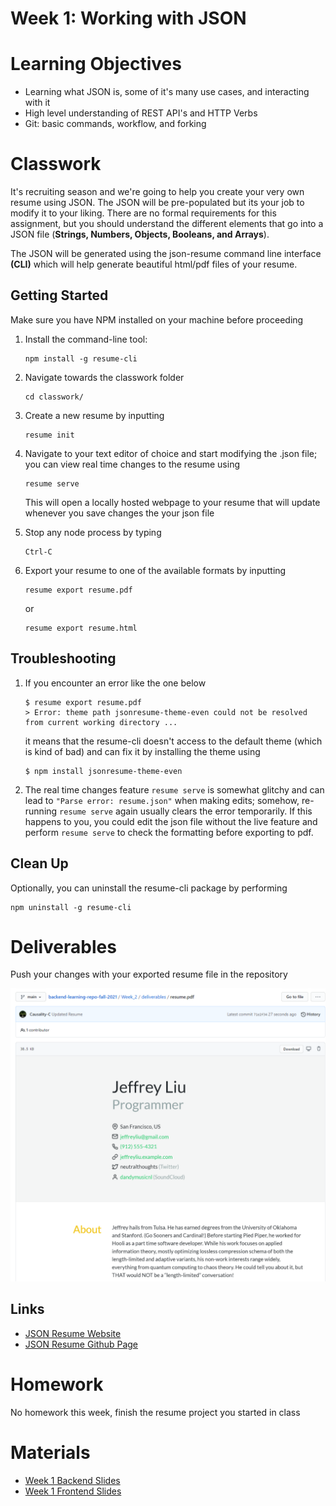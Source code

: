 # Week 1: Working with JSON

# Learning Objectives
- Learning what JSON is, some of it's many use cases, and interacting with it 
- High level understanding of REST API's and HTTP Verbs
- Git: basic commands, workflow, and forking 

# Classwork
It's recruiting season and we're going to help you create your very own resume using JSON. The JSON will be pre-populated but its your job to modify it to your liking. There are no formal requirements for this assignment, but you should understand the different elements that go into a JSON file (**Strings, Numbers, Objects, Booleans, and Arrays**).  

The JSON will be generated using the json-resume command line interface **(CLI)** which will help generate beautiful html/pdf files of your resume.   

## Getting Started
Make sure you have NPM installed on your machine before proceeding
1. Install the command-line tool:

    ```
    npm install -g resume-cli
    ```

2. Navigate towards the classwork folder
    ```
    cd classwork/
    ```
3. Create a new resume by inputting 
    ```
    resume init
    ```
4. Navigate to your text editor of choice and start modifying the .json file; you can view real time changes to the resume using 
    ```
    resume serve
    ```
    This will open a locally hosted webpage to your resume that will update whenever you save changes the your json file
5. Stop any node process by typing 
    ```
    Ctrl-C
    ```
6. Export your resume to one of the available formats by inputting 
    ```
    resume export resume.pdf
    ```
    or
    ```
    resume export resume.html
    ```
## Troubleshooting
1. If you encounter an error like the one below 
    ```
    $ resume export resume.pdf 
    > Error: theme path jsonresume-theme-even could not be resolved from current working directory ...
    ```
    it means that the resume-cli doesn't access to the default theme (which is kind of bad) and can fix it by installing the theme using
    ```
    $ npm install jsonresume-theme-even
    ```
2. The real time changes feature `resume serve` is somewhat glitchy and can lead to `"Parse error: resume.json"` when making edits; somehow, re-running `resume serve` again usually clears the error temporarily. If this happens to you, you could edit the json file without the live feature and perform `resume serve` to check the formatting before exporting to pdf.

  
## Clean Up
Optionally, you can uninstall the resume-cli package by performing
```
npm uninstall -g resume-cli
```
# Deliverables
Push your changes with your exported resume file in the repository

![Resume](./assets/resume_example.PNG)

## Links
- [JSON Resume Website ](https://jsonresume.org/) 
- [JSON Resume Github Page](https://github.com/jsonresume/resume-cli)


# Homework
No homework this week, finish the resume project you started in class

# Materials
- [Week 1 Backend Slides](https://docs.google.com/presentation/d/1FIdwfpNScTCGYxouDfl9vwz7twEQlyFttL12n_UVzn4/edit?usp=sharing)
- [Week 1 Frontend Slides](https://docs.google.com/presentation/d/1kFshHtUDc_a4WUUq85yJ_bSh2fh497uoB__xQiOarGQ/edit?usp=sharing)
